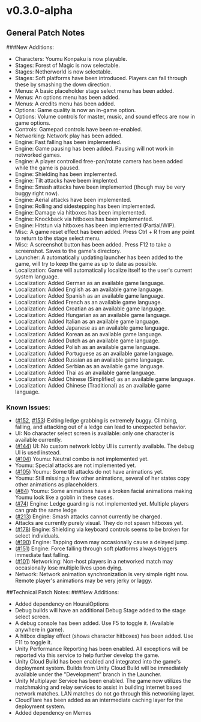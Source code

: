 # v0.3.0-alpha
## General Patch Notes
###New Additions:
* Characters: Youmu Konpaku is now playable.
* Stages: Forest of Magic is now selectable.
* Stages: Netherworld is now selectable.
* Stages: Soft platforms have been introduced. Players can fall through these by smashing the down direction.
* Menus: A basic placeholder stage select menu has been added.
* Menus: An options menu has been added.
* Menus: A credits menu has been added.
* Options: Game quality is now an in-game option.
* Options: Volume controls for master, music, and sound effecs are now in game options.
* Controls: Gamepad controls have been re-enabled.
* Networking: Network play has been added.
* Engine: Fast falling has been implemented.
* Engine: Game pausing has been added. Pausing will not work in networked games.
* Engine: A player controlled free-pan/rotate camera has been added while the game is paused.
* Engine: Shielding has been implemented.
* Engine: Tilt attacks have beem implented.
* Engine: Smash attacks have been implemented (though may be very buggy right now).
* Engine: Aerial attacks have been implemented.
* Engine: Rolling and sidestepping has been implemented.
* Engine: Damage via hitboxes has been implemented.
* Engine: Knockback via hitboxes has been implemented.
* Engine: Hitstun via hitboxes has been implemented (Partial/WIP).
* Misc: A game reset effect has been added. Press Ctrl + R from any point to return to the stage select  menu.
* Misc: A screenshot button has been added. Press F12 to take a screenshot. Saves to the game's directory.
* Launcher: A automatically updating launcher has been added to the game, will try to keep the game as up  to date as possible.
* Localization: Game will automatically localize itself to the user's current system language.
* Localization: Added German as an available game language.
* Localization: Added English as an available game language.
* Localization: Added Spanish as an available game language.
* Localization: Added French as an available game language.
* Localization: Added Croatian as an available game language.
* Localization: Added Hungarian as an available game language.
* Localization: Added Italian as an available game language.
* Localization: Added Japanese as an available game language.
* Localization: Added Korean as an available game language.
* Localization: Added Dutch as an available game language.
* Localization: Added Polish as an available game language.
* Localization: Added Portuguese as an available game language.
* Localization: Added Russian as an available game language.
* Localization: Added Serbian as an available game language.
* Localization: Added Thai as an available game language.
* Localization: Added Chinese (Simplified) as an available game language.
* Localization: Added Chinese (Traditional) as an available game language.

### Known Issues:
* ([#152](https://github.com/HouraiTeahouse/FantasyCrescendo/issues/152), [#153](https://github.com/HouraiTeahouse/FantasyCrescendo/issues/153)) Exiting ledge grabbing is extremely buggy. Climbing, falling, and attacking out of a ledge can lead 
  to unexpected behavior.
* UI: No character select screen is available: only one character is available currently.
* ([#144](https://github.com/HouraiTeahouse/FantasyCrescendo/issues/144)) UI: No custom network lobby UI is currently available. The debug UI is used instead. 
* ([#104](https://github.com/HouraiTeahouse/FantasyCrescendo/issues/104)) Youmu: Neutral combo is not implemented yet.
* Youmu: Special attacks are not implemented yet.
* ([#105](https://github.com/HouraiTeahouse/FantasyCrescendo/issues/105)) Youmu: Some tilt attacks do not have animations yet.
* Youmu: Still missing a few other animations, several of her states copy other animations as placeholders.
* ([#84](https://github.com/HouraiTeahouse/FantasyCrescendo/issues/84)) Youmu: Some animations have a broken facial animations making Youmu look like a goblin in these cases.
* ([#74](https://github.com/HouraiTeahouse/FantasyCrescendo/issues/74)) Engine: Ledge guarding is not implemented yet. Multiple players can grab the same ledge
* ([#213](https://github.com/HouraiTeahouse/FantasyCrescendo/issues/213)) Engine: Smash attacks cannot currently be charged.
* Attacks are currently purely visual. They do not spawn hitboxes yet.
* ([#178](https://github.com/HouraiTeahouse/FantasyCrescendo/issues/178)) Engine: Shielding via keyboard controls seems to be broken for select individuals.
* ([#190](https://github.com/HouraiTeahouse/FantasyCrescendo/issues/190)) Engine: Tapping down may occasionally cause a delayed jump.
* ([#151](https://github.com/HouraiTeahouse/FantasyCrescendo/issues/151)) Engine: Force falling through soft platforms always triggers immediate fast falling.
* ([#101](https://github.com/HouraiTeahouse/FantasyCrescendo/issues/101)) Networking: Non-host players in a networked match may occasionally lose multiple lives upon dying.
* Network: Network animation synchronization is very simple right now. Remote player's animations may be very jerky or laggy.

##Technical Patch Notes:
###New Additions:
* Added dependency on HouraiOptions
* Debug builds will have an additional Debug Stage added to the stage select screen.
* A debug console has been added. Use F5 to toggle it. (Available anywhere in game).
* A hitbox display effect (shows character hitboxes) has been added. Use F11 to toggle it.
* Unity Performance Reporting has been enabled. All exceptions will be reported via this service to help 
  further develop the game.
* Unity Cloud Build has been enabled and integrated into the game's deployment system. Builds from Unity 
  Cloud Build will be immediately available under the "Development" branch in the Launcher.
* Unity Multiplayer Service has been enabled. The game now utilizes the matchmaking and relay services to 
  assist in building internet based network matches. LAN matches do not go through this networking layer.
* CloudFlare has been added as an intermediate caching layer for the deployment system.
* Added dependency on Memes